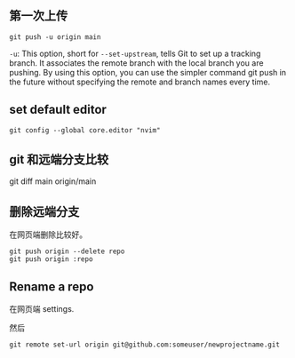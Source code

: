 ## 第一次上传
```
git push -u origin main
```

`-u`: This option, short for `--set-upstream`, tells Git to set up a tracking branch. It associates the remote branch with the local branch you are pushing. By using this option, you can use the simpler command git push in the future without specifying the remote and branch names every time.

## set default editor
```
git config --global core.editor "nvim"
```

## git 和远端分支比较

git diff main origin/main

## 删除远端分支

在网页端删除比较好。

```
git push origin --delete repo
git push origin :repo
```

## Rename a repo

在网页端 settings.

然后

```
git remote set-url origin git@github.com:someuser/newprojectname.git
```


